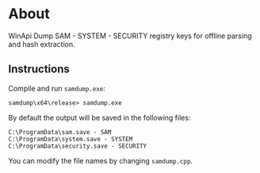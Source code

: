 # About
WinApi Dump SAM - SYSTEM - SECURITY registry keys for offline parsing and hash extraction.

## Instructions

Compile and run `samdump.exe`:

```
samdump\x64\release> samdump.exe
```

By default the output will be saved in the following files:

```
C:\ProgramData\sam.save - SAM
C:\ProgramData\system.save - SYSTEM
C:\ProgramData\security.save - SECURITY
```

You can modify the file names by changing `samdump.cpp`.
